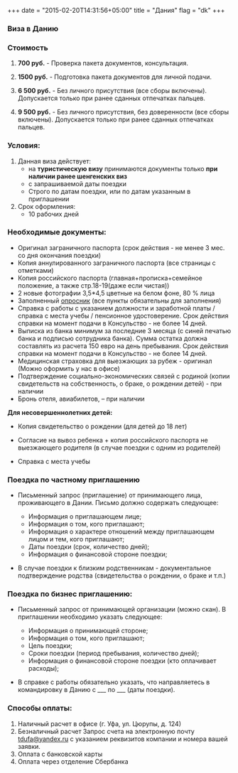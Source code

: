 +++
date = "2015-02-20T14:31:56+05:00"
title = "Дания"
flag = "dk"
+++
### Виза в Данию

### Стоимость

1) **700 руб.**  - Проверка пакета документов, консультация.

2) **1500 руб.** - Подготовка пакета документов для личной подачи.

3) **6 500 руб.** - Без личного присутствия (все сборы включены). Допускается только при ранее сданных отпечатках пальцев.

4) **9 500 руб.** - Без личного присутствия, без доверенности (все сборы включены). Допускается только при ранее сданных отпечатках пальцев.

### Условия:

1. Данная виза действует:
   * на **туристическую визу** принимаются документы только **при наличии ранее шенгенских виз**
   * с запрашиваемой даты поездки
   * Строго по датам поездки, или по датам указанным в приглашении
2. Срок оформления:
   * 10 рабочих дней


### Необходимые документы:

* Оригинал заграничного паспорта (срок действия - не менее 3 мес. со дня окончания поездки)
* Копия аннулированного заграничного паспорта (все страницы с отметками)
* Копия российского паспорта (главная+прописка+семейное положение, а также стр.18-19(даже если чистая))
* 2 новые фотографии 3,5*4,5 цветные на белом фоне, 80 % лица
* Заполненный [опросник](/forms/Opros-Shengen.docx) (все пункты обязательны для заполнения)
* Справка с работы с указанием должности и заработной платы /справка с места учебы / пенсионное удостоверение. Срок действия справки на момент подачи в Консульство - не более 14 дней.
* Выписка из банка минимум за последние 3 месяца (с синей печатью банка и подписью сотрудника банка). Сумма остатка должна составлять из расчета 150 евро на день пребывания. Срок действия справки на момент подачи в Консульство - не более 14 дней.
* Медицинская страховка для выезжающих за рубеж - оригинал (Можно оформить у нас в офисе)
* Подтверждение социально-экономических связей с родиной (копии свидетельств на собственность, о браке, о рождении детей) - при наличии
* Бронь отеля, авиабилетов, – при наличии

**Для несовершеннолетних детей:**

* Копия свидетельство о рождении (для детей до 18 лет)

* Согласие на вывоз ребенка + копия российского паспорта не выезжающего родителя (в случае поездки с одним из родителей)

* Справка с места учебы

### Поездка по частному приглашению
* Письменный запрос (приглашение) от принимающего лица, проживающего в Дании. Письмо должно содержать следующее:
   - Информация о приглашающем лице;
   - Информация о том, кого приглашают;
   - Информация о характере отношений между приглашающем лицом и тем, кого приглашают;
   - Даты поездки (срок, количество дней);
   - Информация о финансовой стороне поездки;

* В случае поездки к близким родственникам - документальное подтверждение родства (свидетельства о рождении, о браке и т.п.)


### Поездка по бизнес приглашению:

* Письменный запрос от принимающей организации (можно скан). В приглашении необходимо указать следующее:
    - Информация о принимающей стороне;
    - Информация о том, кого приглашают;
    - Цель поездки;
    - Сроки поездки (период пребывания, количество дней);
    - Информация о финансовой стороне поездки (кто оплачивает расходы);

* В справке с работы обязательно указать, что направляетесь в командировку в Данию с ___ по ___ (даты поездки).




### Способы оплаты:

1. Наличный расчет в офисе (г. Уфа, ул. Цюрупы, д. 124)
2. Безналичный расчет
Запрос счета на электронную почту [tdufa@yandex.ru](mailto:tdufa@yandex.ru)  с указанием реквизитов компании и номера вашей заявки.
3. Оплата с банковской карты
4. Оплата через отделение Сбербанка
